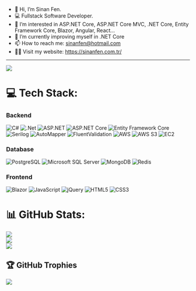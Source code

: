 
<!---

sinanfen/sinanfen is a ✨ special ✨ repository because its `README.md` (this file) appears on your GitHub profile.
You can click the Preview link to take a look at your changes.
--->
##
- 👋 Hi, I’m Sinan Fen.
- 💻 Fullstack Software Developer.
- 👀 I’m interested in ASP.NET Core, ASP.NET Core MVC, .NET Core, Entity Framework Core, Blazor, Angular, React...
- 🌱 I’m currently improving myself in .NET Core
- 📫 How to reach me: sinanfen@hotmail.com
- 👨‍💻 Visit my website: https://sinanfen.com.tr/

---
[![](https://visitcount.itsvg.in/api?id=sinanfen&icon=0&color=11)](https://visitcount.itsvg.in)

# 💻 Tech Stack:

### Backend
![C#](https://img.shields.io/badge/c%23-%23239120.svg?style=flat&logo=c-sharp&logoColor=white)
![.Net](https://img.shields.io/badge/.NET-5C2D91?style=flat&logo=.net&logoColor=white)
![ASP.NET](https://img.shields.io/badge/asp.net-%235C2D91.svg?style=flat&logo=dotnet&logoColor=white)
![ASP.NET Core](https://img.shields.io/badge/asp.net%20core-%235C2D91.svg?style=flat&logo=dotnet&logoColor=white)
![Entity Framework Core](https://img.shields.io/badge/entity%20framework%20core-%235C2D91.svg?style=flat&logo=dotnet&logoColor=white)
![Serilog](https://img.shields.io/badge/serilog-%238D2B1D.svg?style=flat&logo=serilog&logoColor=white)
![AutoMapper](https://img.shields.io/badge/automapper-%23FF6C37.svg?style=flat&logo=automapper&logoColor=white)
![FluentValidation](https://img.shields.io/badge/fluentvalidation-%23232F3E.svg?style=flat&logo=fluentvalidation&logoColor=white)
![AWS](https://img.shields.io/badge/aws-%23232F3E.svg?style=flat&logo=amazonaws&logoColor=white)
![AWS S3](https://img.shields.io/badge/aws%20s3-%23FF9900.svg?style=flat&logo=amazons3&logoColor=white)
![EC2](https://img.shields.io/badge/amazon%20ec2-%23FF9900.svg?style=flat&logo=amazonec2&logoColor=white)

### Database
![PostgreSQL](https://img.shields.io/badge/postgresql-%23316192.svg?style=flat&logo=postgresql&logoColor=white)
![Microsoft SQL Server](https://img.shields.io/badge/microsoft%20sql%20server-%23CC2927.svg?style=flat&logo=microsoftsqlserver&logoColor=white)
![MongoDB](https://img.shields.io/badge/mongodb-%2347A248.svg?style=flat&logo=mongodb&logoColor=white)
![Redis](https://img.shields.io/badge/redis-%23DC382D.svg?style=flat&logo=redis&logoColor=white)

### Frontend
![Blazor](https://img.shields.io/badge/blazor-%235C2D91.svg?style=flat&logo=blazor&logoColor=white)
![JavaScript](https://img.shields.io/badge/javascript-%23323330.svg?style=flat&logo=javascript&logoColor=%23F7DF1E)
![jQuery](https://img.shields.io/badge/jquery-%230769AD.svg?style=flat&logo=jquery&logoColor=white)
![HTML5](https://img.shields.io/badge/html5-%23E34F26.svg?style=flat&logo=html5&logoColor=white)
![CSS3](https://img.shields.io/badge/css3-%231572B6.svg?style=flat&logo=css3&logoColor=white)

# 📊 GitHub Stats:
![](https://github-readme-stats.vercel.app/api?username=sinanfen&theme=dark&hide_border=false&include_all_commits=false&count_private=false)<br/>
![](https://github-readme-streak-stats.herokuapp.com/?user=sinanfen&theme=dark&hide_border=false)<br/>
![](https://github-readme-stats.vercel.app/api/top-langs/?username=sinanfen&theme=dark&hide_border=false&include_all_commits=false&count_private=false&layout=compact)

## 🏆 GitHub Trophies
![](https://github-profile-trophy.vercel.app/?username=sinanfen&theme=dark_dimmed&no-frame=true&no-bg=true&margin-w=4)



<!-- Proudly created with GPRM ( https://gprm.itsvg.in ) -->
